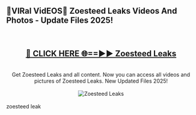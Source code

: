 <h2>🔴VIRal VidEOS🔴 Zoesteed Leaks Videos And Photos - Update Files 2025!</h2>
<br>
<div align="center">
<h2><a href="https://virallinks.top/odZfE0" rel="nofollow">🔴 CLICK HERE 🌐==►► Zoesteed Leaks</a></h2>
<br>
Get Zoesteed Leaks and all content. Now you can access all videos and pictures of Zoesteed Leaks. New Updated Files 2025!
<br>
<br>
<a href="https://virallinks.top/odZfE0" rel="nofollow" data-target="animated-image.originalLink"><img src="https://i.imgur.com/dJHk4Zq.gif)" alt="Zoesteed Leaks" style="max-width: 100%; display: inline-block;" data-target="animated-image.originalImage"></a>
</div>
<br>
zoesteed leak